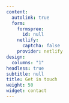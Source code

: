 ```yaml
---
content:
  autolink: true
  form:
    formspree:
      id: null
    netlify:
      captcha: false
    provider: netlify
design:
  columns: "1"
headless: true
subtitle: null
title: Get in touch
weight: 50
widget: contact
---
```

